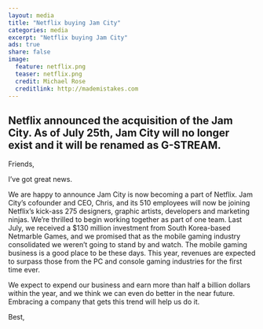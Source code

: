 ```yaml
---
layout: media
title: "Netflix buying Jam City"
categories: media
excerpt: "Netflix buying Jam City"
ads: true
share: false
image:
  feature: netflix.png
  teaser: netflix.png
  credit: Michael Rose
  creditlink: http://mademistakes.com
---
```





## Netflix announced the acquisition of the Jam City. As of July 25th, Jam City will no longer exist and it will be renamed as G-STREAM.
Friends,

I’ve got great news.

We are happy to announce Jam City is now becoming a part of Netflix. Jam City’s cofounder and CEO, Chris, and its 510 employees will now be joining Netflix’s kick-ass 275 designers, graphic artists, developers and marketing ninjas. We’re thrilled to begin working together as part of one team. Last July, we received a $130 million investment from South Korea-based Netmarble Games, and we promised that as the mobile gaming industry consolidated we weren’t going to stand by and watch. The mobile gaming business is a good place to be these days. This year, revenues are expected to surpass those from the PC and console gaming industries for the first time ever. 

We expect to expend our business and earn more than half a billion dollars within the year, and we think we can even do better in the near future. Embracing a company that gets this trend will help us do it. 

Best, 
